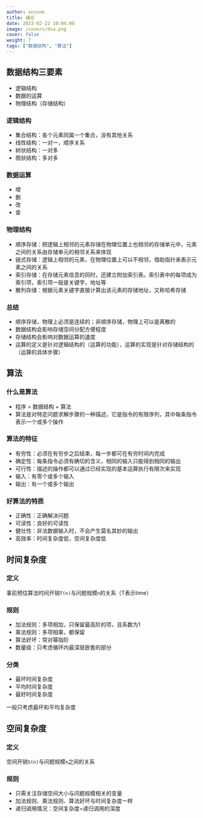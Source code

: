 ```yaml
---
author: xnzone 
title: 绪论 
date: 2023-02-22 10:04:00
image: /covers/dsa.png
cover: false
weight: 7 
tags: ["数据结构", "算法"]
---
```


## 数据结构三要素
- 逻辑结构
- 数据的运算
- 物理结构（存储结构）

### 逻辑结构
- 集合结构：各个元素同属一个集合，没有其他关系
- 线性结构：一对一，顺序关系
- 树状结构：一对多
- 图状结构：多对多

### 数据运算
- 增
- 删
- 改
- 查

### 物理结构
- 顺序存储：把逻辑上相邻的元素存储在物理位置上也相邻的存储单元中，元素之间的关系由存储单元的相邻关系来体现
- 链式存储：逻辑上相邻的元素，在物理位置上可以不相邻，借助指针来表示元素之间的关系
- 索引存储：在存储元素信息的同时，还建立附加索引表。索引表中的每项成为索引项，索引项一般是关键字，地址等
- 散列存储：根据元素关键字直接计算出该元素的存储地址，又称哈希存储

### 总结
- 顺序存储，物理上必须是连续的；非顺序存储，物理上可以是离散的
- 数据结构会影响存储空间分配方便程度
- 存储结构会影响对数据运算的速度
- 运算的定义是针对逻辑结构的（运算的功能），运算的实现是针对存储结构的（运算的具体步骤）


## 算法

### 什么是算法
- 程序 = 数据结构 + 算法
- 算法是对特定问题求解步骤的一种描述，它是指令的有限序列，其中每条指令表示一个或多个操作

### 算法的特征
- 有穷性：必须在有穷步之后结束，每一步都可在有穷时间内完成
- 确定性：每条指令必须有确切的含义，相同的输入只能得到相同的输出
- 可行性：描述的操作都可以通过已经实现的基本运算执行有限次来实现
- 输入：有零个或多个输入
- 输出：有一个或多个输出

### 好算法的特质
- 正确性：正确解决问题
- 可读性：良好的可读性
- 健壮性：非法数据输入时，不会产生莫名其妙的输出
- 高效率：时间复杂度低，空间复杂度低

## 时间复杂度

### 定义
事前预估算法时间开销`T(n)`与问题规模`n`的关系（T表示time）

### 规则
- 加法规则：多项相加，只保留最高阶的项，且系数为1
- 乘法规则：多项相乘，都保留
- 算法好坏：常对幂指阶
- 数量级：只考虑循环内最深层嵌套的部分

### 分类
- 最坏时间复杂度
- 平均时间复杂度
- 最好时间复杂度

一般只考虑最坏和平均复杂度

## 空间复杂度
### 定义
空间开销`S(n)`与问题规模`n`之间的关系

### 规则
- 只需关注存储空间大小与问题规模相关的变量
- 加法规则、乘法规则、算法好坏与时间复杂度一样
- 递归调用情况：空间复杂度=递归调用的深度


